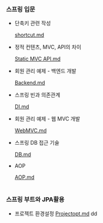 ### 스프링 입문

- 단축키 관련 작성

    [shortcut.md](https://github.com/wanderingperson/TIL/blob/main/shortcut.md)
    
    
- 정적 컨텐츠, MVC, API의 차이

    [Static MVC API.md](https://github.com/wanderingperson/TIL/blob/main/Static%20MVC%20API.md)
    
- 회원 관리 예제 - 백엔드 개발

    [Backend.md](https://github.com/wanderingperson/TIL/blob/main/BackEnd.md)

- 스프링 빈과 의존관계

    [DI.md](https://github.com/wanderingperson/TIL/blob/main/DI.md)

- 회원 관리 예제 - 웹 MVC 개발

    [WebMVC.md](https://github.com/wanderingperson/TIL/blob/main/WebMVC.md)
    
- 스프링 DB 접근 기술

    [DB.md](https://github.com/wanderingperson/TIL/blob/main/DB.md)
    
- AOP

    [AOP.md](https://github.com/wanderingperson/TIL/blob/main/AOP.md)


#

### 스프링 부트와 JPA활용

- 프로젝트 환경설정
     [Projectopt.md](https://github.com/wanderingperson/TIL/blob/main/Projectopt.md) dd

